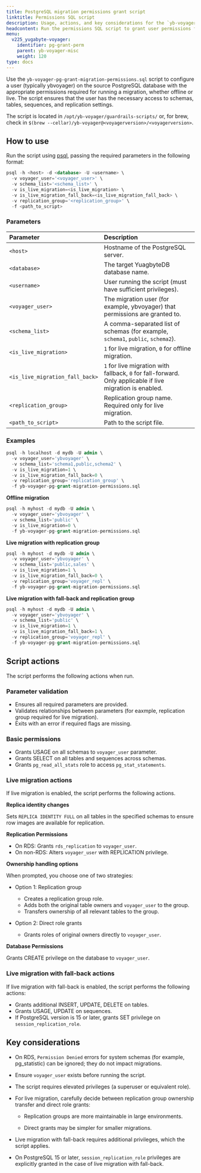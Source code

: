 ```yaml
---
title: PostgreSQL migration permissions grant script
linktitle: Permissions SQL script
description: Usage, actions, and key considerations for the `yb-voyager-pg-grant-migration-permissions.sql` script.
headcontent: Run the permissions SQL script to grant user permissions for migration
menu:
  v225_yugabyte-voyager:
    identifier: pg-grant-perm
    parent: yb-voyager-misc
    weight: 120
type: docs
---
```


Use the `yb-voyager-pg-grant-migration-permissions.sql` script to configure a user (typically ybvoyager) on the source PostgreSQL database with the appropriate permissions required for running a migration, whether offline or live. The script ensures that the user has the necessary access to schemas, tables, sequences, and replication settings.

The script is located in `/opt/yb-voyager/guardrails-scripts/` or, for brew, check in `$(brew --cellar)/yb-voyager@<voyagerversion>/<voyagerversion>`.

## How to use

Run the script using [psql](https://www.postgresql.org/docs/current/app-psql.html), passing the required parameters in the following format:

```sql
psql -h <host> -d <database> -U <username> \
  -v voyager_user='<voyager_user>' \
  -v schema_list='<schema_list>' \
  -v is_live_migration=<is_live_migration> \
  -v is_live_migration_fall_back=<is_live_migration_fall_back> \
  -v replication_group='<replication_group>' \
  -f <path_to_script>
```

### Parameters

| Parameter | Description |
| :--- | :--- |
| `<host>` | Hostname of the PostgreSQL server. |
| `<database>` | The target YuagbyteDB database name. |
| `<username>` | User running the script (must have sufficient privileges). |
| `<voyager_user>` | The migration user (for example, ybvoyager) that permissions are granted to. |
| `<schema_list>` | A comma-separated list of schemas (for example, `schema1`, `public`, `schema2`). |
| `<is_live_migration>` | `1` for live migration, `0` for offline migration. |
| `<is_live_migration_fall_back>` | `1` for live migration with fallback, `0` for fall-forward. Only applicable if live migration is enabled. |
| `<replication_group>` | Replication group name. Required only for live migration. |
| `<path_to_script>` | Path to the script file. |

### Examples

```sql
psql -h localhost -d mydb -U admin \
  -v voyager_user='ybvoyager' \
  -v schema_list='schema1,public,schema2' \
  -v is_live_migration=1 \
  -v is_live_migration_fall_back=0 \
  -v replication_group='replication_group' \
  -f yb-voyager-pg-grant-migration-permissions.sql
```

**Offline migration**

```sql
psql -h myhost -d mydb -U admin \
  -v voyager_user='ybvoyager' \
  -v schema_list='public' \
  -v is_live_migration=0 \
  -f yb-voyager-pg-grant-migration-permissions.sql
```

**Live migration with replication group**

```sql
psql -h myhost -d mydb -U admin \
  -v voyager_user='ybvoyager' \
  -v schema_list='public,sales' \
  -v is_live_migration=1 \
  -v is_live_migration_fall_back=0 \
  -v replication_group='voyager_repl' \
  -f yb-voyager-pg-grant-migration-permissions.sql
```

**Live migration with fall-back and replication group**

```sql
psql -h myhost -d mydb -U admin \
  -v voyager_user='ybvoyager' \
  -v schema_list='public' \
  -v is_live_migration=1 \
  -v is_live_migration_fall_back=1 \
  -v replication_group='voyager_repl' \
  -f yb-voyager-pg-grant-migration-permissions.sql
```

## Script actions

The script performs the following actions when run.

### Parameter validation

- Ensures all required parameters are provided.
- Validates relationships between parameters (for eaxmple, replication group required for live migration).
- Exits with an error if required flags are missing.

### Basic permissions

- Grants USAGE on all schemas to `voyager_user` parameter.
- Grants SELECT on all tables and sequences across schemas.
- Grants `pg_read_all_stats` role to access `pg_stat_statements`.

### Live migration actions

If live migration is enabled, the script performs the following actions.

**Replica identity changes**

Sets `REPLICA IDENTITY FULL` on all tables in the specified schemas to ensure row images are available for replication.

**Replication Permissions**

- On RDS: Grants `rds_replication` to `voyager_user`.
- On non-RDS: Alters `voyager_user` with REPLICATION privilege.

**Ownership handling options**

When prompted, you choose one of two strategies:

- Option 1: Replication group

  - Creates a replication group role.
  - Adds both the original table owners and `voyager_user` to the group.
  - Transfers ownership of all relevant tables to the group.

- Option 2: Direct role grants

  - Grants roles of original owners directly to `voyager_user`.

**Database Permissions**

Grants CREATE privilege on the database to `voyager_user`.

### Live migration with fall-back actions

If live migration with fall-back is enabled, the script performs the following actions:

- Grants additional INSERT, UPDATE, DELETE on tables.
- Grants USAGE, UPDATE on sequences.
- If PostgreSQL version is 15 or later, grants SET privilege on `session_replication_role`.

## Key considerations

- On RDS, `Permission Denied` errors for system schemas (for example, pg_statistic) can be ignored; they do not impact migrations.

- Ensure `voyager_user` exists before running the script.

- The script requires elevated privileges (a superuser or equivalent role).

- For live migration, carefully decide between replication group ownership transfer and direct role grants:

  - Replication groups are more maintainable in large environments.

  - Direct grants may be simpler for smaller migrations.

- Live migration with fall-back requires additional privileges, which the script applies.

- On PostgreSQL 15 or later, `session_replication_role` privileges are explicitly granted in the case of live migration with fall-back.
